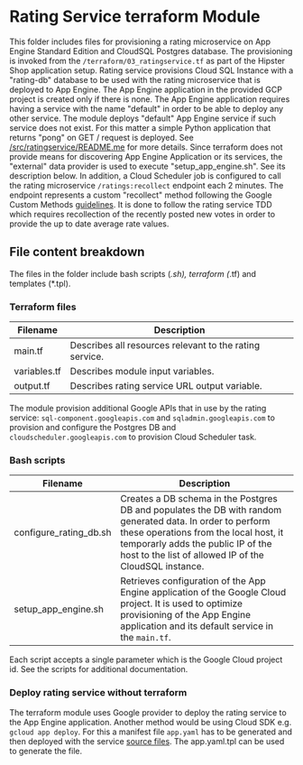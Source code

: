 # Rating Service terraform Module

This folder includes files for provisioning a rating microservice on App Engine Standard Edition and CloudSQL Postgres database.
The provisioning is invoked from the `/terraform/03_ratingservice.tf` as part of the Hipster Shop application setup.
Rating service provisions Cloud SQL Instance with a "rating-db" database to be used with the rating microservice that is deployed to App Engine.
The App Engine application in the provided GCP project is created only if there is none.
The App Engine application requires having a service with the name "default" in order to be able to deploy any other service.
The module deploys "default" App Engine service if such service does not exist. For this matter a simple Python application that returns "pong" on GET / request is deployed. See [/src/ratingservice/README.me](GoogleCloudPlatform/cloud-ops-sandbox/blob/master/src/ratingservice/README.md) for more details.
Since terraform does not provide means for discovering App Engine Application or its services, the "external" data provider is used to execute "setup_app_engine.sh". See its description below.
In addition, a Cloud Scheduler job is configured to call the rating microservice `/ratings:recollect` endpoint each 2 minutes. The endpoint represents a custom "recollect" method following the Google Custom Methods [guidelines](https://cloud.google.com/apis/design/custom_methods). It is done to follow the rating service TDD which requires recollection of the recently posted new votes in order to provide the up to date average rate values.

## File content breakdown

The files in the folder include bash scripts (*.sh), terraform (*.tf) and templates (*.tpl).

### Terraform files

| Filename | Description |
|---|---|
| main.tf | Describes all resources relevant to the rating service. |
| variables.tf | Describes module input variables. |
| output.tf | Describes rating service URL output variable. |

The module provision additional Google APIs that in use by the rating service: `sql-component.googleapis.com` and `sqladmin.googleapis.com` to provision and configure the Postgres DB and `cloudscheduler.googleapis.com` to provision Cloud Scheduler task.

### Bash scripts

| Filename | Description |
|---|---|
| configure_rating_db.sh | Creates a DB schema in the Postgres DB and populates the DB with random generated data. In order to perform these operations from the local host, it temporarly adds the public IP of the host to the list of allowed IP of the CloudSQL instance. |
| setup_app_engine.sh | Retrieves configuration of the App Engine application of the Google Cloud project. It is used to optimize provisioning of the App Engine application and its default service in the `main.tf`. |

Each script accepts a single parameter which is the Google Cloud project id. See the scripts for additional documentation.

### Deploy rating service without terraform

The terraform module uses Google provider to deploy the rating service to the App Engine application. Another method would be using Cloud SDK e.g. `gcloud app deploy`.
For this a manifest file `app.yaml` has to be generated and then deployed with the service [source files](https://github.com/GoogleCloudPlatform/cloud-ops-sandbox/tree/master/src/ratingservice).
The app.yaml.tpl can be used to generate the file.
